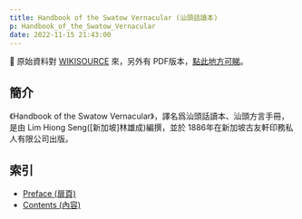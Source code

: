 ```yaml
---
title: Handbook of the Swatow Vernacular (汕頭話讀本)
p: Handbook_of_the_Swatow_Vernacular
date: 2022-11-15 21:43:00
---
```


📌 原始資料對 [WIKISOURCE](https://en.wikisource.org/wiki/Handbook_of_the_Swatow_Vernacular) 來，另外有 PDF版本，[點此地方可睇](https://github.com/hokkien-writing/reference/blob/main/book/Handbook_of_the_Swatow_Vernacular.pdf)。

## 簡介

《Handbook of the Swatow Vernacular》，譯名爲汕頭話讀本、汕頭方言手冊，是由 Lim Hiong Seng([新加坡]林雄成)編撰，並於 1886年在新加坡古友軒印務私人有限公司出版。

## 索引

- [Preface (扉頁)](/Handbook_of_the_Swatow_Vernacular/preface)
- [Contents (內容)](/Handbook_of_the_Swatow_Vernacular/contents)
